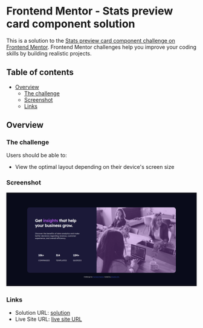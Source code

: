 # Frontend Mentor - Stats preview card component solution

This is a solution to the [Stats preview card component challenge on Frontend Mentor](https://www.frontendmentor.io/challenges/stats-preview-card-component-8JqbgoU62). Frontend Mentor challenges help you improve your coding skills by building realistic projects. 

## Table of contents

- [Overview](#overview)
  - [The challenge](#the-challenge)
  - [Screenshot](#screenshot)
  - [Links](#links)

## Overview

### The challenge

Users should be able to:

- View the optimal layout depending on their device's screen size

### Screenshot

![](screenshoot.png)

### Links

- Solution URL: [solution](https://github.com/amariliskm/FrontEnd-Mentor/tree/main/Stats%20preview%20card%20component%20main/stats-preview-card-component-main)
- Live Site URL: [live site URL](https://amariliskm.github.io/FrontEnd-Mentor/Stats%20preview%20card%20component%20main/stats-preview-card-component-main/index.html)
